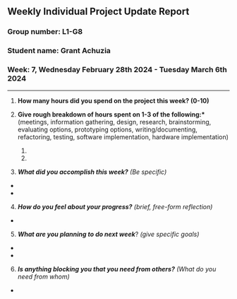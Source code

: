 ## Weekly Individual Project Update Report

### Group number: L1-G8

### Student name: Grant Achuzia

### Week: 7,  Wednesday February 28th 2024 - Tuesday March 6th 2024

---

1. **How many hours did you spend on the project this week? (0-10)**



2. **Give rough breakdown of hours spent on 1-3 of the following:\***
   (meetings, information gathering, design, research, brainstorming, evaluating options, prototyping options, writing/documenting, refactoring, testing, software implementation, hardware implementation)

   1. 
   2. 

3. **_What did you accomplish this week?_** _(Be specific)_

- 
- 

4. **_How do you feel about your progress?_** _(brief, free-form reflection)_

- 

5. **_What are you planning to do next week_**? _(give specific goals)_

- 
- 

6. **_Is anything blocking you that you need from others?_** _(What do you need from whom)_

-
